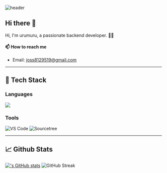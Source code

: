  ![header](https://capsule-render.vercel.app/api?type=waving&color=gradient&height=300&section=header&text=Good%20to%20see%20you%20%F0%9F%A4%97)
## Hi there 👋
Hi, I'm urumuru, a passionate backend developer. 👨‍💻

#### 📫 How to reach me
- Email: joss8129519@gmail.com

 ---
 
 ## 🧱 Tech Stack
 
### Languages
<img src="https://img.shields.io/badge/Python-3776AB?style=flat-square&logo=Python&logoColor=white"/>

### Tools
![VS Code](https://img.shields.io/badge/VS%20Code-0078D4?style=for-the-badge&logo=visualstudiocode&logoColor=white)
![Sourcetree](https://img.shields.io/badge/Sourcetree-0052CC?style=for-the-badge&logo=sourcetree&logoColor=white)

---

###
## 📈 Github Stats
###
[!['s GitHub stats](https://github-readme-stats.vercel.app/api?username=urumuru)](https://github.com/anuraghazra/github-readme-stats)
![GitHub Streak](https://streak-stats.demolab.com?user=urumuru&theme=default)

<!--
**urumuru/urumuru** is a ✨ _special_ ✨ repository because its `README.md` (this file) appears on your GitHub profile.

Here are some ideas to get you started:

- 🔭 I’m currently working on ...
- 🌱 I’m currently learning ...
- 👯 I’m looking to collaborate on ...
- 🤔 I’m looking for help with ...
- 💬 Ask me about ...
- 📫 How to reach me: ...
- 😄 Pronouns: ...
- ⚡ Fun fact: ...
-->
